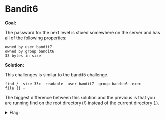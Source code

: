 <h1>Bandit6</h1>

<b>Goal:</b>

The password for the next level is stored somewhere on the server and has all of the following properties:

    owned by user bandit7
    owned by group bandit6
    33 bytes in size


<b>Solution:</b>

This challenges is similar to the bandit5 challenge. 

<code>find / -size 33c -readable -user bandit7 -group bandit6 -exec file {} +</code>

The biggest difference between this solution and the previous is that you are running find on the root directory (/) instead of the current directory (.).

<details>
	<summary>Flag:</summary>

	HKBPTKQnIay4Fw76bEy8PVxKEDQRKTzs

</details>